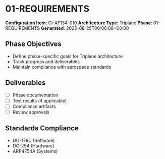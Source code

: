 # 01-REQUIREMENTS

**Configuration Item**: CI-AF134-010
**Architecture Type**: Triplane
**Phase**: 01-REQUIREMENTS
**Generated**: 2025-08-25T00:06:08+00:00

## Phase Objectives
- Define phase-specific goals for Triplane architecture
- Track progress and deliverables
- Maintain compliance with aerospace standards

## Deliverables
- [ ] Phase documentation
- [ ] Test results (if applicable)
- [ ] Compliance artifacts
- [ ] Review approvals

## Standards Compliance
- DO-178C (Software)
- DO-254 (Hardware)
- ARP4754A (Systems)
